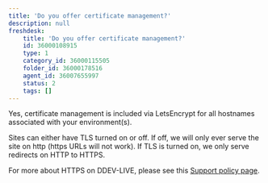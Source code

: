 ```yaml
---
title: 'Do you offer certificate management?'
description: null
freshdesk:
    title: 'Do you offer certificate management?'
    id: 36000108915
    type: 1
    category_id: 36000115505
    folder_id: 36000178516
    agent_id: 36007655997
    status: 2
    tags: []
---
```


Yes, certificate management is included via LetsEncrypt for all hostnames associated with your environment(s).

Sites can either have TLS turned on or off. If off, we will only ever serve the site on http (https URLs will not work). If TLS is turned on, we only serve redirects on HTTP to HTTPS.

For more about HTTPS on DDEV-LIVE, please see this [Support policy page](<https://support.drud.com/support/solutions/articles/36000069971-https-on-ddev-live>).


